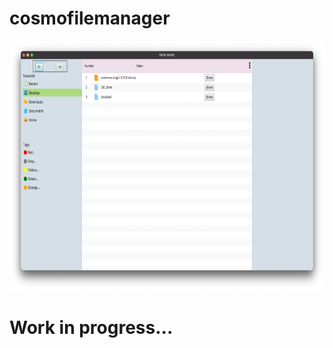 # cosmofilemanager
<img src="https://github.com/TarunSaini063/cosmofilemanager/blob/master/src/win95/demo/Day5/Day5_2.png" width="600" height="400">

# Work in progress...


